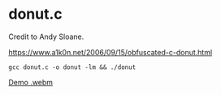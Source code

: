 # donut.c


Credit to Andy Sloane.

https://www.a1k0n.net/2006/09/15/obfuscated-c-donut.html

```
gcc donut.c -o donut -lm && ./donut
```


[Demo .webm](https://user-images.githubusercontent.com/86569763/182348324-7dcf139c-8b7b-4dfc-9a19-4bcf060149f6.webm)
